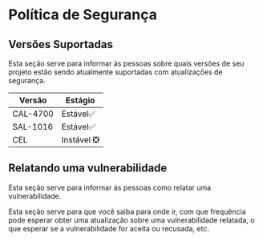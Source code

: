 # Política de Segurança

## Versões Suportadas

Esta seção serve para informar às pessoas sobre quais versões de seu projeto
estão sendo atualmente suportadas com atualizações de segurança.

| Versão  | Estágio          |
| ------- | ------------------ |
| CAL-4700    | Estável:white_check_mark: |
| SAL-1016    | Estável:white_check_mark: |
| CEL         | Instável ❎ |


## Relatando uma vulnerabilidade

Esta seção serve para informar às pessoas como relatar uma vulnerabilidade.

Esta seção serve para que você saiba para onde ir, 
com que frequência pode esperar obter uma atualização sobre uma vulnerabilidade relatada,
o que esperar se a vulnerabilidade for aceita ou recusada, etc.
